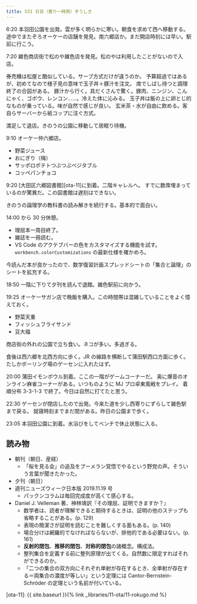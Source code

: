 ```yaml
---
title: 531 日目（曇り一時雨）ぞうしき
---
```


6:20 本羽田公園を出発。雲が多く明らかに寒い。朝食を求めて西へ移動する。
途中でまたぞろオーケーの店舗を発見。南六郷店か。まだ開店時刻には早い。駅前に行こう。

7:20 雑色商店街で松のや雑色店を発見。松のやは利用したことがないので入店。

券売機は松屋と酷似している。サーブ方式だけが違うのか。
予算超過ではあるが、初めてなので様子見の意味で玉子丼＋豚汁を注文。
席でしばし待つと調理終了の合図がある。
豚汁から行く。具だくさんで驚く。豚肉、ニンジン、こんにゃく、ゴボウ、レンコン……。冷えた体に沁みる。
玉子丼は飯の上に卵とじ的なものが乗っている。味が自然で感じが良い。
玄米茶・水が自由に飲める。客自らサーバーから紙コップに注ぐ方式。

満足して退店。きのうの公園に移動して居眠り待機。

9:10 オーケー仲六郷店。

* 野菜ジュース
* おにぎり（梅）
* サッポロポテトつぶつぶベジタブル
* コッペパンチョコ

9:20 [大田区六郷図書館][ota-11]に到着。二階キャレルへ。
すでに数席埋まっているのが驚異だ。この図書館は遅刻はできない。

きのうの論理学の教科書の読み解きを続行する。基本的で面白い。

14:00 から 30 分休憩。

* 理屈本一周目終了。
* 雑誌を一冊読む。
* VS Code のアクテブバーの色をカスタマイズする機能を試す。
  `workbench.colorCustomizations` の最新仕様を確かめろ。

今読んだ本が良かったので、数学復習計画スプレッドシートの「集合と論理」のシートを拡充する。

18:50 一階に下りて夕刊を読んで退館。雑色駅前に向かう。

19:25 オーケーサガン店で晩飯を購入。この時間帯は混雑していることをよく憶えておく。

* 野菜天重
* フィッシュフライサンド
* 豆大福

商店街の外れの公園で立ち食い。ネコが多い。多過ぎる。

食後は西六郷を北西方向に歩く。JR の線路を横断して蒲田駅西口方面に歩く。
たしかボーリング場のゲーセンに入れたはず。

20:00 蒲田イモンボウル到着。ここの一階がゲームコーナーだ。
奥に爆音のオンライン麻雀コーナーがある。いつものように MJ プロ卓東風戦をプレイ。
着順分布 3-3-1-3 で終了。今日は自然に打てたと思う。

22:30 ゲーセンが閉店したので出発。今来た道を少し西寄りにずらして雑色駅まで戻る。
就寝時刻までまだ間がある。昨日の公園まで歩く。

23:05 本羽田公園に到着。水浴びをしてベンチで休止状態に入る。

## 読み物

* 朝刊（朝日、産経）
  * 「桜を見る会」の追及をブーメラン覚悟でやるという野党の声。そういう言葉が聞きたかった。
* 夕刊（朝日）
* 週刊ニューズウィーク日本版 2019.11.19 号
  * パックンコラムは毎回完成度が高くて感心する。
* Daniel J. Velleman 著、神林靖訳『その理屈、証明できますか？』
  * 数学者は、読者が理解できると期待するときは、証明の他のステップも省略することがある。(p. 129)
  * 表現の簡潔さが証明を読むことを難しくする面もある。(p. 140)
  * 場合分けは網羅的でなければならないが、排他的である必要はない。(p. 161)
  * **反射的閉包**、**推移的閉包**、**対称的閉包**の諸概念。構成法。
  * 整列集合を定義する前に整列原理が出てくる。自然数に限定すればそれができるのか。
  * 「二つの集合の双方向にそれぞれ単射が存在するとき、全単射が存在する＝両集合の濃度が等しい」という定理には
    Cantor-Bernstein-Schröder の定理という名前が付いている。

[ota-11]: {{ site.baseurl }}{% link _libraries/11-ota/11-rokugo.md %}
